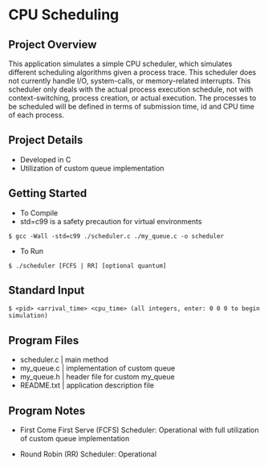 # CPU Scheduling

## Project Overview

This application simulates a simple CPU scheduler, which simulates different scheduling algorithms given a process trace. This scheduler does not currently handle I/O, system-calls, or memory-related interrupts. This scheduler only deals with the actual process execution schedule, not with context-switching, process creation, or actual execution. The processes to be scheduled will be defined in terms of submission time, id and CPU time of each process.

## Project Details 

- Developed in C
- Utilization of custom queue implementation

## Getting Started

- To Compile 
- std=c99 is a safety precaution for virtual environments

```
$ gcc -Wall -std=c99 ./scheduler.c ./my_queue.c -o scheduler
```

- To Run 

```
$ ./scheduler [FCFS | RR] [optional quantum]
```

## Standard Input 

```
$ <pid> <arrival_time> <cpu_time> (all integers, enter: 0 0 0 to begin simulation)
```
## Program Files

- scheduler.c | main method
- my_queue.c | implementation of custom queue
- my_queue.h | header file for custom my_queue
- README.txt | application description file

## Program Notes 

- First Come First Serve (FCFS) Scheduler: Operational with full utilization of custom queue implementation

- Round Robin (RR) Scheduler: Operational 

